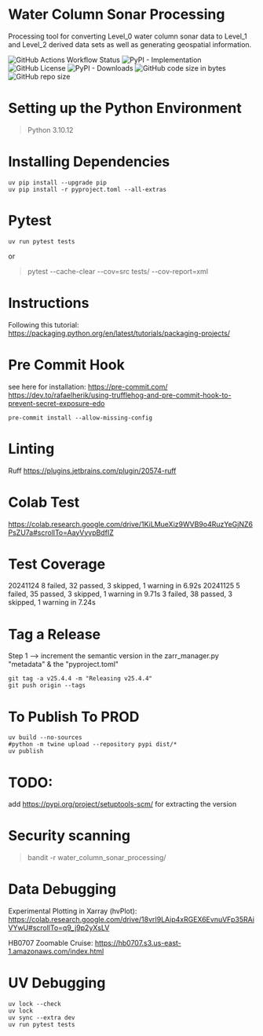 # Water Column Sonar Processing
Processing tool for converting Level_0 water column sonar data to Level_1 and Level_2 derived data sets as well as generating geospatial information.

![GitHub Actions Workflow Status](https://img.shields.io/github/actions/workflow/status/CI-CMG/water-column-sonar-processing/test_action.yaml)
![PyPI - Implementation](https://img.shields.io/pypi/v/water-column-sonar-processing) ![GitHub License](https://img.shields.io/github/license/CI-CMG/water-column-sonar-processing) ![PyPI - Downloads](https://img.shields.io/pypi/dd/water-column-sonar-processing) ![GitHub code size in bytes](https://img.shields.io/github/languages/code-size/CI-CMG/water-column-sonar-processing) ![GitHub repo size](https://img.shields.io/github/repo-size/CI-CMG/water-column-sonar-processing)

# Setting up the Python Environment
> Python 3.10.12

# Installing Dependencies
```
uv pip install --upgrade pip
uv pip install -r pyproject.toml --all-extras
```


# Pytest
```
uv run pytest tests
```
or
> pytest --cache-clear --cov=src tests/ --cov-report=xml

# Instructions
Following this tutorial:
https://packaging.python.org/en/latest/tutorials/packaging-projects/

# Pre Commit Hook
see here for installation: https://pre-commit.com/
https://dev.to/rafaelherik/using-trufflehog-and-pre-commit-hook-to-prevent-secret-exposure-edo
```
pre-commit install --allow-missing-config
```

# Linting
Ruff
https://plugins.jetbrains.com/plugin/20574-ruff

# Colab Test
https://colab.research.google.com/drive/1KiLMueXiz9WVB9o4RuzYeGjNZ6PsZU7a#scrollTo=AayVyvpBdfIZ

# Test Coverage
20241124
8 failed, 32 passed, 3 skipped, 1 warning in 6.92s
20241125
5 failed, 35 passed, 3 skipped, 1 warning in 9.71s
3 failed, 38 passed, 3 skipped, 1 warning in 7.24s

# Tag a Release
Step 1 --> increment the semantic version in the zarr_manager.py "metadata" & the "pyproject.toml"
```commandline
git tag -a v25.4.4 -m "Releasing v25.4.4"
git push origin --tags
```

# To Publish To PROD
```commandline
uv build --no-sources
#python -m twine upload --repository pypi dist/*
uv publish
```

# TODO:
add https://pypi.org/project/setuptools-scm/
for extracting the version

# Security scanning
> bandit -r water_column_sonar_processing/

# Data Debugging
Experimental Plotting in Xarray (hvPlot):
https://colab.research.google.com/drive/18vrI9LAip4xRGEX6EvnuVFp35RAiVYwU#scrollTo=q9_j9p2yXsLV

HB0707 Zoomable Cruise:
https://hb0707.s3.us-east-1.amazonaws.com/index.html


# UV Debugging
```
uv lock --check
uv lock
uv sync --extra dev
uv run pytest tests
```
